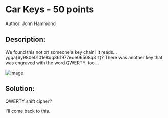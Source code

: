 # Car Keys - 50 points
Author: John Hammond

## Description: 
We found this not on someone's key chain! It reads... ygqa{6y980e0101e8qq361977eqe06508q3rt}? There was another key that was engraved with the word QWERTY, too...


![image](https://user-images.githubusercontent.com/36644707/111035290-c0303180-83e7-11eb-865a-3e57bbb37478.png)



## Solution:

QWERTY shift cipher? 







I'll come back to this.
